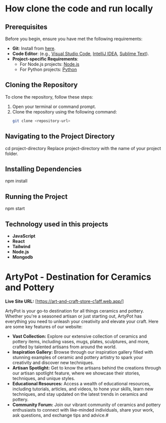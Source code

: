 # How clone the code and run locally

## Prerequisites
Before you begin, ensure you have met the following requirements:
- **Git**: Install from [here](https://git-scm.com/book/en/v2/Getting-Started-Installing-Git).
- **Code Editor**: (e.g., [Visual Studio Code](https://code.visualstudio.com/), [IntelliJ IDEA](https://www.jetbrains.com/idea/), [Sublime Text](https://www.sublimetext.com/)).
- **Project-specific Requirements**: 
  - For Node.js projects: [Node.js](https://nodejs.org/)
  - For Python projects: [Python](https://www.python.org/)

## Cloning the Repository
To clone the repository, follow these steps:

1. Open your terminal or command prompt.
2. Clone the repository using the following command:
   ```bash
   git clone <repository-url>
   
## Navigating to the Project Directory
cd project-directory
Replace project-directory with the name of your project folder.

## Installing Dependencies
npm install

## Running the Project
npm start

## Technology used in this projects
- **JavaScript** 
- **React**
- **Tailwind**
- **Node.js**
- **Mongodb**

# ArtyPot - Destination for Ceramics and Pottery
**Live Site URL:** [https://art-and-craft-store-c1aff.web.app/]

ArtyPot is your go-to destination for all things ceramics and pottery. Whether you're a seasoned artisan or just starting out, ArtyPot has everything you need to unleash your creativity and elevate your craft. Here are some key features of our website:

- **Vast Collection:** Explore our extensive collection of ceramics and pottery items, including vases, mugs, plates, sculptures, and more, crafted by talented artisans from around the world.
- **Inspiration Gallery:** Browse through our inspiration gallery filled with stunning examples of ceramic and pottery artistry to spark your creativity and discover new techniques.
- **Artisan Spotlight:** Get to know the artisans behind the creations through our artisan spotlight feature, where we showcase their stories, techniques, and unique styles.
- **Educational Resources:** Access a wealth of educational resources, including tutorials, articles, and videos, to hone your skills, learn new techniques, and stay updated on the latest trends in ceramics and pottery.
- **Community Forum:** Join our vibrant community of ceramics and pottery enthusiasts to connect with like-minded individuals, share your work, ask questions, and exchange tips and advice.# 


